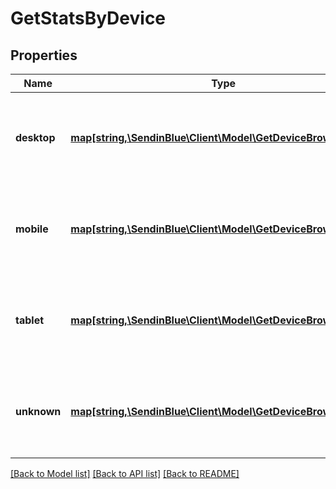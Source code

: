 # GetStatsByDevice

## Properties
Name | Type | Description | Notes
------------ | ------------- | ------------- | -------------
**desktop** | [**map[string,\SendinBlue\Client\Model\GetDeviceBrowserStats]**](GetDeviceBrowserStats.md) | Statistics of the campaign on the basis of desktop devices | [optional] 
**mobile** | [**map[string,\SendinBlue\Client\Model\GetDeviceBrowserStats]**](GetDeviceBrowserStats.md) | Statistics of the campaign on the basis of mobile devices | [optional] 
**tablet** | [**map[string,\SendinBlue\Client\Model\GetDeviceBrowserStats]**](GetDeviceBrowserStats.md) | Statistics of the campaign on the basis of tablet devices | [optional] 
**unknown** | [**map[string,\SendinBlue\Client\Model\GetDeviceBrowserStats]**](GetDeviceBrowserStats.md) | Statistics of the campaign on the basis of unknown devices | [optional] 

[[Back to Model list]](../../README.md#documentation-for-models) [[Back to API list]](../../README.md#documentation-for-api-endpoints) [[Back to README]](../../README.md)

